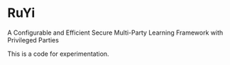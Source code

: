 # RuYi
A Configurable and Efficient Secure Multi-Party Learning Framework with Privileged Parties

This is a code for experimentation.


